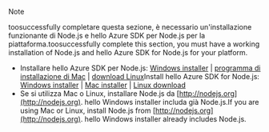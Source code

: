 
> [!NOTE]
> <span data-ttu-id="337a8-101">toosuccessfully completare questa sezione, è necessario un'installazione funzionante di Node.js e hello Azure SDK per Node.js per la piattaforma.</span><span class="sxs-lookup"><span data-stu-id="337a8-101">toosuccessfully complete this section, you must have a working installation of Node.js and hello Azure SDK for Node.js for your platform.</span></span>
> 
> * <span data-ttu-id="337a8-102">Installare hello Azure SDK per Node.js: [Windows installer](http://go.microsoft.com/fwlink/?LinkId=254279) | [programma di installazione di Mac](http://go.microsoft.com/fwlink/?LinkId=253471) | [download Linux](http://go.microsoft.com/fwlink/?LinkId=253472)</span><span class="sxs-lookup"><span data-stu-id="337a8-102">Install hello Azure SDK for Node.js: [Windows installer](http://go.microsoft.com/fwlink/?LinkId=254279) | [Mac installer](http://go.microsoft.com/fwlink/?LinkId=253471) | [Linux download](http://go.microsoft.com/fwlink/?LinkId=253472)</span></span>
> * <span data-ttu-id="337a8-103">Se si utilizza Mac o Linux, installare Node.js da [http://nodejs.org](http://nodejs.org). hello Windows installer includa già Node.js.</span><span class="sxs-lookup"><span data-stu-id="337a8-103">If you are using Mac or Linux, install Node.js from [http://nodejs.org](http://nodejs.org). hello Windows installer already includes Node.js.</span></span>
> 
> 
